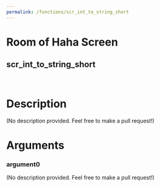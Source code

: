 ```yaml
---
permalink: /functions/scr_int_to_string_short
---
```

# Room of Haha Screen  
## scr_int_to_string_short  
&nbsp;  
# Description  
(No description provided. Feel free to make a pull request!) 
&nbsp;  
# Arguments
### argument0
(No description provided. Feel free to make a pull request!)
&nbsp;  


